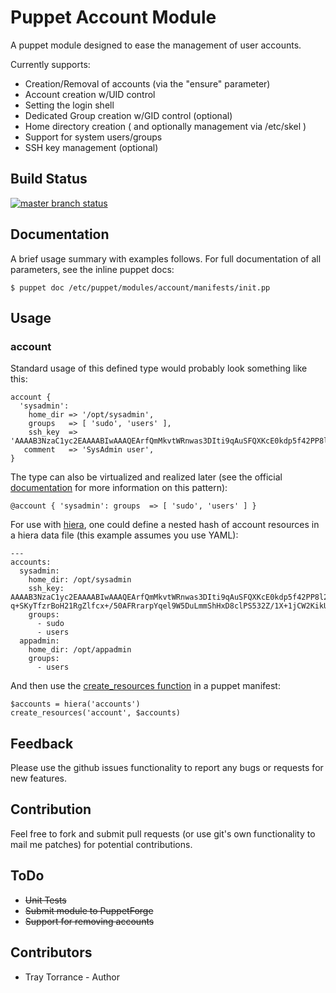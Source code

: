 # Puppet Account Module

A puppet module designed to ease the management of user accounts.

Currently supports:

  * Creation/Removal of accounts (via the "ensure" parameter)
  * Account creation w/UID control
  * Setting the login shell
  * Dedicated Group creation w/GID control (optional)
  * Home directory creation ( and optionally management via /etc/skel )
  * Support for system users/groups
  * SSH key management (optional)

## Build Status

[![master branch status](https://secure.travis-ci.org/torrancew/puppet-account.png?branch=master)](http://travis-ci.org/torrancew/puppet-account)

## Documentation

A brief usage summary with examples follows.
For full documentation of all parameters, see the inline puppet docs:

    $ puppet doc /etc/puppet/modules/account/manifests/init.pp

## Usage

### account

Standard usage of this defined type would probably look something like this:

    account { 
      'sysadmin':
        home_dir => '/opt/sysadmin',
        groups   => [ 'sudo', 'users' ],
        ssh_key  => 'AAAAB3NzaC1yc2EAAAABIwAAAQEArfQmMkvtWRnwas3DIti9qAuSFQXKcE0kdp5f42PP8l2kTytJPPWp5T/q8PXDQ2d2X5KplMCMDiUQkchqhmDp840jsqBQ9iZPejAjv3w2kITgScFNymAcErtzX52iw4lnUyjZzomCW8G3YthQMaRm2NkI4wcVcjzq+SKyTfzrBoH21RgZlfcx+/50AFRrarpYqel9W5DuLmmShHxD8clPS532Z/1X+1jCW2KikUhdo98lxYTIgFno05lwFOS9Ry89UyBarn1Ecp1zXpIBE7dMQif3UyLUTU9zCVIoZiJj4iO5lemSSV0v8GL97qclBUVJpaCpc4ebR7bhi0nQ28RcxQ==',
	   comment   => 'SysAdmin user',
    }

The type can also be virtualized and realized later (see the official [documentation](http://docs.puppetlabs.com/guides/virtual_resources.html) for more information on this pattern):

    @account { 'sysadmin': groups  => [ 'sudo', 'users' ] }

For use with [hiera](http://docs.puppetlabs.com/#hierahiera1), one could define a nested hash of account resources in a hiera data file (this example assumes you use YAML):

    ---
    accounts:
      sysadmin:
        home_dir: /opt/sysadmin
        ssh_key: AAAAB3NzaC1yc2EAAAABIwAAAQEArfQmMkvtWRnwas3DIti9qAuSFQXKcE0kdp5f42PP8l2kTytJPPWp5T/q8PXDQ2d2X5KplMCMDiUQkchqhmDp840jsqBQ9iZPejAjv3w2kITgScFNymAcErtzX52iw4lnUyjZzomCW8G3YthQMaRm2NkI4wcVcjz    q+SKyTfzrBoH21RgZlfcx+/50AFRrarpYqel9W5DuLmmShHxD8clPS532Z/1X+1jCW2KikUhdo98lxYTIgFno05lwFOS9Ry89UyBarn1Ecp1zXpIBE7dMQif3UyLUTU9zCVIoZiJj4iO5lemSSV0v8GL97qclBUVJpaCpc4ebR7bhi0nQ28RcxQ==
        groups:
          - sudo
          - users
      appadmin:
        home_dir: /opt/appadmin
        groups:
          - users

And then use the [create_resources function](http://docs.puppetlabs.com/references/3.1.latest/function.html#createresources) in a puppet manifest:

    $accounts = hiera('accounts')
    create_resources('account', $accounts)

## Feedback

Please use the github issues functionality to report any bugs or requests for new features.

## Contribution

Feel free to fork and submit pull requests (or use git's own functionality to mail me patches) for potential contributions.

## ToDo

  - <del>Unit Tests</del>
  - <del>Submit module to PuppetForge</del>
  - <del>Support for removing accounts</del>

## Contributors
  * Tray Torrance - Author


